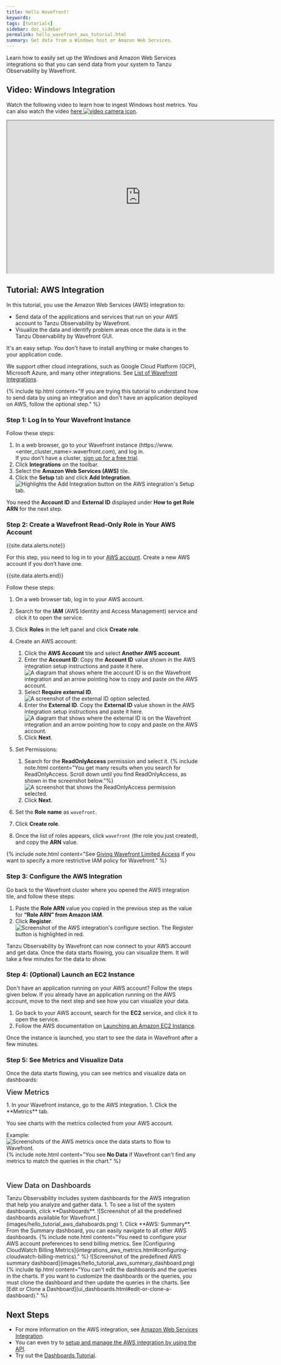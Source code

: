 ```yaml
---
title: Hello Wavefront!
keywords:
tags: [tutorials]
sidebar: doc_sidebar
permalink: hello_wavefront_aws_tutorial.html
summary: Get data from a Windows host or Amazon Web Services.
---
```


Learn how to easily set up the Windows and Amazon Web Services integrations so that you can send data from your system to Tanzu Observability by Wavefront.

## Video: Windows Integration

Watch the following video to learn how to ingest Windows host metrics. You can also watch the video <a href="https://bcove.video/3rXZ1RY" target="_blank">here <img src="/images/video_camera.png" alt="video camera icon"/></a>.

<p>
<iframe src="https://bcove.video/3rXZ1RY" width="700" height="400" allowfullscreen="true" alt="Setting up a Windows integration"></iframe>
</p>


## Tutorial: AWS Integration

In this tutorial, you use the Amazon Web Services (AWS) integration to:
* Send data of the applications and services that run on your AWS account to Tanzu Observability by Wavefront.
* Visualize the data and identify problem areas once the data is in the Tanzu Observability by Wavefront GUI.

It's an easy setup. You don't have to install anything or make changes to your application code.

We support other cloud integrations, such as Google Cloud Platform (GCP), Microsoft Azure, and many other integrations. See [List of Wavefront Integrations](label_integrations%20list.html).

{% include tip.html content="If you are trying this tutorial to understand how to send data by using an integration and don't have an application deployed on AWS, follow the optional step." %}

### Step 1: Log In to Your Wavefront Instance

Follow these steps:

1. In a web browser, go to your Wavefront instance (https://www.&lt;enter_cluster_name&gt;.waverfront.com), and log in. <br/>If you don’t have a cluster, [sign up for a free trial](https://tanzu.vmware.com/observability).
1. Click **Integrations** on the toolbar.
1. Select the **Amazon Web Services (AWS)** tile.
    <!--![Highlight the AWS integration on the Wavefront Integrations page.](images/hello_tutorial_aws_integration_tile.png)-->
1. Click the **Setup** tab and click **Add Integration**.
    ![Highlights the Add Integration button on the AWS integration's Setup tab.](images/hello_tutorial_aws_add_integration.png)

You need the **Account ID** and **External ID** displayed under **How to get Role ARN** for the next step.

### Step 2: Create a Wavefront Read-Only Role in Your AWS Account

{{site.data.alerts.note}}
<p>For this step, you need to log in to your <a href="https://aws.amazon.com/">AWS account</a>. Create a new AWS account if you don’t have one.</p>
{{site.data.alerts.end}}

Follow these steps:

1. On a web browser tab, log in to your AWS account.
1. Search for the **IAM** (AWS Identity and Access Management) service and click it to open the service.
1. Click **Roles** in the left panel and click **Create role**.
1. Create an AWS account:
    1. Click the **AWS Account** tile and select **Another AWS account**.
    1. Enter the **Account ID**: Copy the **Account ID** value shown in the AWS integration setup instructions and paste it here.
        ![A diagram that shows where the account ID is on the Wavefront integration and an arrow pointing how to copy and paste on the AWS account.](images/hello_tutorial_aws_account_ID.png)
    1. Select **Require external ID**.
        ![A screenshot of the external ID option selected.](images/hello_tutorial_aws_external_ID_selected.png)
    1. Enter the **External ID**. Copy the **External ID** value shown in the AWS integration setup instructions and paste it here.
        ![A diagram that shows where the external ID is on the Wavefront integration and an arrow pointing how to copy and paste on the AWS account.](images/hello_tutorial_aws_external_ID.png)
    1. Click **Next**.
1. Set Permissions:
    1. Search for the **ReadOnlyAccess** permission and select it.
        {% include note.html content="You get many results when you search for ReadOnlyAccess. Scroll down until you find ReadOnlyAccess, as shown in the screenshot below."%}
        ![A screenshot that shows the ReadOnlyAccess permission selected.](images/hello_tutorial_readonly_permission.png)
    1. Click **Next**.

1. Set the **Role name** as `wavefront`.
1. Click **Create role**.
1. Once the list of roles appears, click `wavefront` (the role you just created), and copy the **ARN** value.

{% include note.html content="See [Giving Wavefront Limited Access](integrations_aws_overview.html#giving-wavefront-limited-access) if you want to specify a more restrictive IAM policy for Wavefront." %}

### Step 3: Configure the AWS Integration

Go back to the Wavefront cluster where you opened the AWS integration tile, and follow these steps:

1. Paste the **Role ARN** value you copied in the previous step as the value for **“Role ARN” from Amazon IAM**.
1. Click **Register**.
    ![Screenshot of the AWS integration's configure section. The Register button is highlighted in red.](images/hell_tutorial_configure_aws_integration.png)

Tanzu Observability by Wavefront can now connect to your AWS account and get data. Once the data starts flowing, you can visualize them. It will take a few minutes for the data to show.

### Step 4: (Optional) Launch an EC2 Instance

Don't have an application running on your AWS account? Follow the steps given below.
If you already have an application running on the AWS account, move to the next step and see how you can visualize your data.

1. Go back to your AWS account, search for the **EC2** service, and click it to open the service.
1. Follow the AWS documentation on [Launching an Amazon EC2 Instance](https://docs.aws.amazon.com/AWSEC2/latest/UserGuide/EC2_GetStarted.html#ec2-launch-instance).

<!--
1. Select **Launch Instance** and click **Launch Instance**.
    ![Screenshot showing the launch instance.](images/hello_tutorial_launch_instance.png)
1. Select **Free tier only** on the left panel and click **Select** on the image you want to run.
      {% include important.html content="You may still be charged for the use of some AWS products unless your infrastructure and service choices remain within the free usage tier. Therefore, make sure it is free to use." %}
1. Follow the steps to launch the instance.
1. You can select **proceed without a key pair** when prompted to select or create a new key pair.
      {% include important.html content="When you select **proceed without a key pair**, you are not able to SSH into the EC2 instance you deploy. Only use it for this tutorial, as it is not a recommended approach." %}
-->
Once the instance is launched, you start to see the data in Wavefront after a few minutes.

### Step 5: See Metrics and Visualize Data

Once the data starts flowing, you can see metrics and visualize data on dashboards:

<p><span style="font-size: large; font-weight: 500">View Metrics</span></p>
1. In your Wavefront instance, go to the AWS integration.
1. Click the **Metrics** tab.

You see charts with the metrics collected from your AWS account.

Example:
![Screenshots of the AWS metrics once the data starts to flow to Wavefront.](images/hello_tutorial_aws_metrics.png)
{% include note.html content="You see **No Data** if Wavefront can't find any metrics to match the queries in the chart." %}

<br/>
<p><span style="font-size: large; font-weight: 500">View Data on Dashboards</span></p>
Tanzu Observability includes system dashboards for the AWS integration that help you analyze and gather data.
1. To see a list of the system dashboards, click **Dashboards**.
    ![Screenshot of all the predefined dashboards available for Wavefront.](images/hello_tutorial_aws_dahsboards.png)
1. Click **AWS: Summary**. From the Summary dashboard, you can easily navigate to all other AWS dashboards.
    {% include note.html content="You need to configure your AWS account preferences to send billing metrics. See [Configuring CloudWatch Billing Metrics](integrations_aws_metrics.html#configuring-cloudwatch-billing-metrics)." %}
    ![Screenshot of the predefined AWS summary dashboard](images/hello_tutorial_aws_summary_dashboard.png)
{% include tip.html content="You can't edit the dashboards and the queries in the charts. If you want to customize the dashboards or the queries, you must clone the dashboard and then update the queries in the charts. See [Edit or Clone a Dashboard](ui_dashboards.html#edit-or-clone-a-dashboard)." %}


## Next Steps

* For more information on the AWS integration, see [Amazon Web Services Integration](integrations_aws_overview.html).
* You can even try to [setup and manage the AWS integration by using the API](integrations_aws_overview_API.html).
* Try out the [Dashboards Tutorial](tutorial_dashboards.html).
